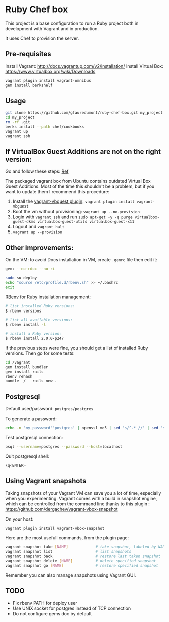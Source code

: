 Ruby Chef box
=============

This project is a base configuration to run a Ruby project both in development with Vagrant and in production.

It uses Chef to provision the server.

Pre-requisites
--------------

Install Vagrant: http://docs.vagrantup.com/v2/installation/
Install Virtual Box: https://www.virtualbox.org/wiki/Downloads

~~~ sh
vagrant plugin install vagrant-omnibus
gem install berkshelf
~~~

Usage
-----

~~~ sh
git clone https://github.com/gfauredumont/ruby-chef-box.git my_project
cd my_project
rm -rf .git
berks install --path chef/cookbooks
vagrant up
vagrant ssh
~~~

If VirtualBox Guest Additions are not on the right version:
-----------------------------------------------------------
Go and follow these steps:
[Ref](https://github.com/TryGhost/Ghost-Vagrant#updating-virtual-box-guest-additions)

The packaged vagrant box from Ubuntu contains outdated Virtual Box Guest Additions.  Most of the time this shouldn't be a problem, but if you want to update them I recommend this procedure:

1. Install the [vagrant-vbguest plugin](https://github.com/dotless-de/vagrant-vbguest): `vagrant plugin install vagrant-vbguest`
1. Boot the vm without provisioning: `vagrant up --no-provision`
1. Login with `vagrant ssh` and run `sudo apt-get -y -q purge virtualbox-guest-dkms virtualbox-guest-utils virtualbox-guest-x11`
1. Logout and `vagrant halt`
1. `vagrant up --provision`


Other improvements:
-------------------

On the VM:
to avoid Docs installation in VM, create `.gemrc` file then edit it:
~~~ sh
gem: --no-rdoc --no-ri
~~~

~~~ sh
sudo su deploy
echo "source /etc/profile.d/rbenv.sh" >> ~/.bashrc
exit
~~~

[RBenv](https://github.com/sstephenson/rbenv) for Ruby installation management:
~~~ sh
# list installed Ruby versions:
$ rbenv versions

# list all available versions:
$ rbenv install -l

# install a Ruby version:
$ rbenv install 2.0.0-p247
~~~


If the previous steps were fine, you should get a list of installed Ruby versions. Then go for some tests:
~~~ sh
cd /vagrant
gem install bundler
gem install rails
rbenv rehash
bundle  /   rails new .
~~~

Postgresql
----------
Default user/password: `postgres/postgres`

To generate a password:
~~~ sh
echo -n 'my_password''postgres' | openssl md5 | sed 's/^.* //' | sed 's/^/md5/'
~~~

Test postgresql connection:
~~~ sh
psql --username=postgres --password --host=localhost
~~~

Quit postgresql shell:
~~~ sh
\q<ENTER>
~~~


Using Vagrant snapshots
-----------------------
Taking snapshots of your Vagrant VM can save you a lot of time, especially when you experimenting. Vagrant comes with a build in snapshot engine, which can be controlled from the command line thanks to this plugin :
https://github.com/dergachev/vagrant-vbox-snapshot

On your host:
~~~ sh
vagrant plugin install vagrant-vbox-snapshot
~~~

Here are the most usefull commands, from the plugin page:
~~~ sh
vagrant snapshot take [NAME]            # take snapshot, labeled by NAME
vagrant snapshot list                   # list snapshots
vagrant snapshot back                   # restore last taken snapshot
vagrant snapshot delete [NAME]          # delete specified snapshot
vagrant snapshot go [NAME]				# restore specified snapshot
~~~

Remember you can also manage snapshots using Vagrant GUI. 


TODO
----
* Fix rbenv PATH for deploy user
* Use UNIX socket for postgres instead of TCP connection
* Do not configure gems doc by default
